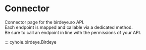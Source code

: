 # Connector

Connector page for the birdeye.so API.  
Each endpoint is mapped and callable via a dedicated method.  
Be sure to call an endpoint in line with the permissions of your API.

::: cyhole.birdeye.Birdeye
